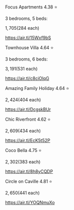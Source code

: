 Focus Apartments 4.38 ⭐

3 bedrooms, 5 beds:

$1,705 ($284 each)

https://air.tl/15Wxf9bS

  

Townhouse Villa 4.64 ⭐

3 bedrooms, 6 beds:

$3,191 ($531 each)

https://air.tl/c8ciOlqG

  

Amazing Family Holiday 4.64 ⭐

$2,424 ($404 each)

https://air.tl/DcgskBUr

  

Chic Riverfront 4.62 ⭐

$2,609 ($434 each)

https://air.tl/EcK5t52P

  

Coco Bella 4.75 ⭐

$2,302 ($383 each)

https://air.tl/8h8yCQDP

  

Circle on Caville 4.81 ⭐

$2,650 ($441 each)

https://air.tl/YOQNmuXo